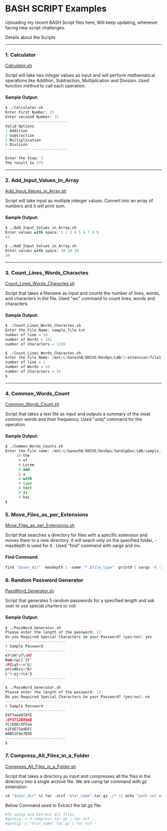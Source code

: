 # BASH SCRIPT Examples

Uploading my recent BASH Script files here, Will keep updating, whenever facing new script challenges.

Details about the Scripts

---
### 1. Calculator

[Calculator.sh](https://github.com/ganeshpondy/Script-Examples/blob/main/Calculator.sh)

Script will take two integer values as input and will perform mathematical operations like Addition, Subtraction, Multiplication and Division. Used function method to call each operation.

#### Sample Output:

```python
$ ./Calculator.sh 
Enter First Number: 25
Enter secound Number: 15
---------------------------- 
Valid Options
1 Addition
2 Subtraction
3 Multiplication
4 Division
----------------------------

Enter the Step: 3
The result is 375
```
---

### 2. Add_Input_Values_in_Array

[Add_Input_Values_in_Array.sh](https://github.com/ganeshpondy/Script-Examples/blob/main/Add_Input_Values_in_Array.sh)

Script will take input as multiple interger values. Convert into an array of numbers and it will print sum.

#### Sample Output:

```python
$ ./Add_Input_Values_in_Array.sh
Enter values with space: 1 2 3 4 5 6 7 8 9
45

$ ./Add_Input_Values_in_Array.sh 
Enter values with space: 10 10 10
30
```
---

### 3. Count_Lines_Words_Charactes

[Count_Lines_Words_Charactes.sh](https://github.com/ganeshpondy/Script-Examples/blob/main/Count_Lines_Words_Charactes.sh)

Script that takes a filename as input and counts the number
of lines, words, and characters in the file. Used "wc" command to count lines, words and characters.

#### Sample Output:
```python
$ ./Count_Lines_Words_Charactes.sh 
Enter the File Name: sample_file.txt
number of line = 18        
number of Words = 192      
number of Characters = 1220

$ ./Count_Lines_Words_Charactes.sh
Enter the File Name: /mnt/c/GaneshB/DRIVE/DevOps/LAB/3-extension/file1.txt
number of line = 2
number of Words = 10
number of Characters = 54
$
```
---

### 4. Common_Words_Count

[Common_Words_Count.sh](https://github.com/ganeshpondy/Script-Examples/blob/main/Common_Words_Counts.sh)

Script that takes a text file as input and outputs a summary
of the most common words and their frequency. Used "uniq" command for the operation.

#### Sample Output:

```python
$ ./Common_Words_Counts.sh
Enter the File name: /mnt/c/GaneshB/DRIVE/DevOps/SandipDas/LAB/sample_file.txt
     10 the
      8 of
      8 Lorem
      6 and
      6 a
      4 with
      4 type
      4 text
      4 is
      4 has
$
```

### 5. Move_Files_as_per_Extensions

[Move_Files_as_per_Extensions.sh](https://github.com/ganeshpondy/Script-Examples/blob/main/Move_Files_as_per_Extensions.sh)

Script that searches a directory for files with a specific
extension and moves them to a new directory. it will seach only on the specified folder, -maxdepth is used for it . Used "find" command with xargs and mv.

#### Find Command:
```python
find "$user_dir" -maxdepth 1 -name "*.$file_type" -print0 | xargs -0 -I {} mv {} "$user_dir"/"$file_type"/
```

### 6. Random Password Generator

[PassWord_Generator.sh](https://github.com/ganeshpondy/Script-Examples/blob/main/PassWord_Generator.sh)

Script that generates 5 random passwords for a specified
length and ask user to use special charters or not.

#### Sample Output:
```python
$ ./PassWord_Generator.sh 
Please enter the length of the password: 12
Do you Required Special Characters in your Password? (yes/no): yes
---------------------------
5 Sample Password
---------------------------
kY%VH^vT\0H7
RmW<8w(]`{F`
8PZ&qY<~n^G/
ph)xNSsi+*R)
L^4~pj>6&a!$
---------------------------

$ ./PassWord_Generator.sh 
Please enter the length of the password: 12
Do you Required Special Characters in your Password? (yes/no): no
---------------------------
5 Sample Password
---------------------------
E9f7eee970fE
2df4712B86eD
fCcE0Ec5FFaa
e1FdE71adDFC
A0B51Fde7B38
---------------------------
$
```

### 7. Compress_All_Files_in_a_Folder

[Compress_All_Files_in_a_Folder.sh](https://github.com/ganeshpondy/Script-Examples/blob/main/Compress_All_Files_in_a_Folder.sh)

Script that takes a directory as input and compresses all the
files in the directory into a single archive file. We are using tar command with gz extenstion.
```python
cd "$user_dir" && tar -zcvf "$tar_name".tar.gz ./* || echo "path not available" 
```
Below Command used to Extract the tat.gz file:
```bash
#To unZip and Extract all files
#gunzip -c 5-compress.tar.gz | tar xvf -
#gunzip -c "$tar_name".tar.gz | tar xvf -
```
